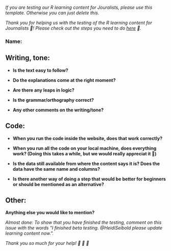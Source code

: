*If you are testing our R learning content for Jouralists, please use this template. 
Otherwise you can just delete this.*

*Thank you for helping us with the testing of the R learning content for Journalists :clap:! Please check out the steps you need to do [here](https://github.com/school-of-data/r-consortium-proposal/blob/master/CONTRIBUTING.md#beta-testing) :book:.*

### Name: <!-- Name of the recipe or skills lessen you are testing -->

## Writing, tone: 

- **Is the text easy to follow?**
<!-- Add your answer here -->

- **Do the explanations come at the right moment?**
<!-- Add your answer here -->

- **Are there any leaps in logic?**
<!-- Add your answer here -->

- **Is the grammar/orthography correct?**
<!-- Add your answer here -->

- **Any other comments on the writing/tone?**
<!-- Add your answer here -->


## Code: 

- **When you run the code inside the website, does that work correctly?**
<!-- Add your answer here -->

- **When you run all the code on your local machine, does everything work? (Doing this takes a while, but we would really appreciat it :cake:)**
<!-- Add your answer here -->

- **Is the data still available from where the content says it is? Does the data have the same name and columns?**
<!-- Add your answer here -->

- **Is there another way of doing a step that would be better for beginners or should be mentioned as an alternative?**
<!-- Add your answer here -->


## Other:
**Anything else you would like to mention?**


*Almost done: To show that you have finished the testing, comment on this issue with the words "I finished beta testing. @HeidiSeibold please update learning content now.".*


*Thank you so much for your help! :tada: :cake: :clap:*
